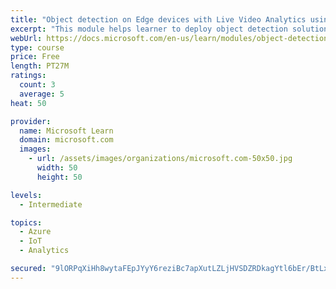 ```yaml
---
title: "Object detection on Edge devices with Live Video Analytics using YOLO model"
excerpt: "This module helps learner to deploy object detection solution using Live Video Analytics on IoT Edge."
webUrl: https://docs.microsoft.com/en-us/learn/modules/object-detection-iot-edge-live-video-analytics/
type: course
price: Free
length: PT27M
ratings:
  count: 3
  average: 5
heat: 50

provider:
  name: Microsoft Learn
  domain: microsoft.com
  images:
    - url: /assets/images/organizations/microsoft.com-50x50.jpg
      width: 50
      height: 50

levels:
  - Intermediate

topics:
  - Azure
  - IoT
  - Analytics

secured: "9lORPqXiHh8wytaFEpJYyY6reziBc7apXutLZLjHVSDZRDkagYtl6bEr/BtLxNPtecYmBuS2jv2J9u9gbo2irQkkEn27KbumTkhjw/C53R3W7dELLnQLpGNB4fdVbLjPu7DVXGXdFhzn9E0gm4eK1JEI8g3lW+Z0qUbXzSiBacwEsAmQWo/4omuyjvjrpyYlJtKWiViqyRY68jzZux6PjX6QHj3fOFlIDkPxvL7XwEmtYx7xGY0BDWOew40fEzuM4Zo6gVMn5j6rbJ7hAvdS/y/PkOqzHlz1ljFGmzGy9ucLB4kJgz5dSeDw19dm3duPa4U8ZWUoWynpKyp7uDaW2uvp44gw7xRbao4iBpgH9pwS/Xfaosi0POmTByzQE4YiLobPLeUhviU/uHJhOLRdJ1jWbwPDbxgO1lh/3aKRXQM=;oul+H1E12KswM5T5U0Gk9A=="
---
```



